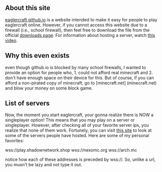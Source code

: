 ## About this site

[eaglercraft.github.io](../game) is a website intended to make it easy for people to play eaglercraft online. However, if you cannot access this website due to a firewall (i.e., school firewall), then feel free to download the file from the official [downloads page](https://eaglercraft.com/p/downloads/). For information about hosting a server, watch [this video](https://www.youtube.com/watch?v=8m-IJ83qHDg&t=10s).

## Why this even exists

even though github.io is blocked by many school firewalls, I wanted to provide an option for people who, 1. could not afford real minecraft and 2. don't have enough space on their device for this. But of course, if you can afford a non-pirated copy of minecraft, go to [minecraft.net] (minecraft.net) and blow your money on some block game.

## List of servers

Now, the moment you start eaglercraft, your gonna realize there is NOW a singleplayer option! This means that you may play on a server or singleplayer. However, after checking all of your favorite server ips, you realize that none of them work. Fortunely, you can visit [this site](https://topeaglerservers.com/) to look at some of the servers people have hosted. Here are some of my personal favorites:

wss://play.shadownetwork.shop
wss://nexomc.org
wss://arch.mc

notice how each of these addresses is preceded by wss://. So, unlike a url, you musn't be lazy and not type it out.
